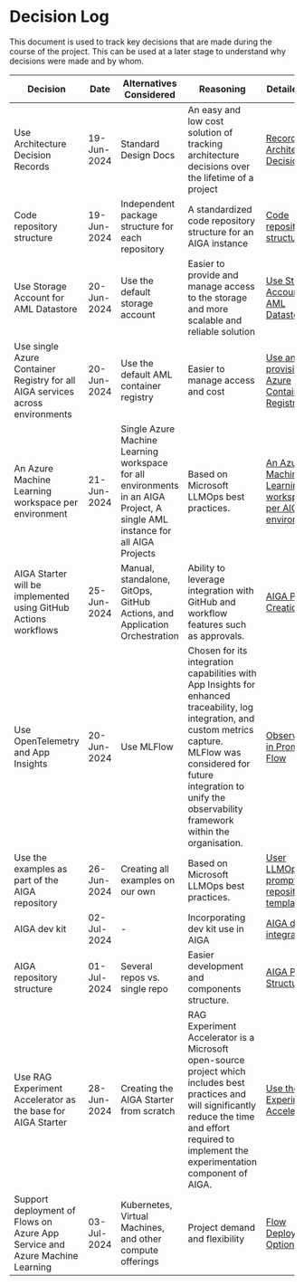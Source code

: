 # Decision Log

This document is used to track key decisions that are made during the course of the project. This can be used at a later
stage to understand why decisions were made and by whom.

| **Decision**                                                                  | **Date**    | **Alternatives Considered**                                                                                                  | **Reasoning**                                                                                                                                                                                                                                | **Detailed doc**                                                                                       | **Made By**             |
|-------------------------------------------------------------------------------|-------------|------------------------------------------------------------------------------------------------------------------------------|----------------------------------------------------------------------------------------------------------------------------------------------------------------------------------------------------------------------------------------------|--------------------------------------------------------------------------------------------------------|-------------------------|
| Use Architecture Decision Records                                             | 19-Jun-2024 | Standard Design Docs                                                                                                         | An easy and low cost solution of tracking architecture decisions over the lifetime of a project                                                                                                                                              | [Record Architecture Decisions](../adrs/001-record-architecture-decisions.md)                           | Dev Team                |
| Code repository structure                                                     | 19-Jun-2024 | Independent package structure  for each repository                                                                           | A standardized code repository structure for an AIGA instance                                                                                                                                                                                | [Code repository structure](../adrs/002-code-repository-structure.md)                                   | Arpit Gaur, Bhavana Rao |
| Use Storage Account for AML Datastore                                         | 20-Jun-2024 | Use the default storage account                                                                                              | Easier to provide and manage access to the storage and more scalable and reliable solution                                                                                                                                                   | [Use Storage Account for AML Datastore](../adrs/003-use-and-provision-storage-account.md)               | Avishay Balter          |
| Use single Azure Container Registry for all AIGA services across environments | 20-Jun-2024 | Use the default AML container registry                                                                                       | Easier to manage access and cost                                                                                                                                                                                                             | [Use and provision Azure Container Registry](../adrs/004-use-and-provision-azure-container-registry.md) | Avishay Balter          |
| An Azure Machine Learning workspace per environment                           | 21-Jun-2024 | Single Azure Machine Learning workspace for all environments in an AIGA Project, A single AML instance for all AIGA Projects | Based on Microsoft LLMOps best practices.                                                                                                                                                                                                    | [An Azure Machine Learning workspace per AIGA environment](../adrs/005-single-aml-per-environment.md)   | Avishay Balter          |
| AIGA Starter will be implemented using GitHub Actions workflows               | 25-Jun-2024 | Manual, standalone, GitOps, GitHub Actions, and Application Orchestration                                                    | Ability to leverage integration with GitHub and workflow features such as approvals.                                                                                                                                                         | [AIGA Project Creation](../adrs/006-aiga-project-creation.md)                                           | Liam Moat               |
| Use OpenTelemetry and App Insights                                            | 20-Jun-2024 | Use MLFlow                                                                                                                   | Chosen for its integration capabilities with App Insights for enhanced traceability, log integration, and custom metrics capture. MLFlow was considered for future integration to unify the observability framework within the organisation. | [Observability in Prompt Flow](../adrs/007-observability-prompt-flow.md)                                | Dev Team                |
| Use the examples as part of the AIGA repository                               | 26-Jun-2024 | Creating all examples on our own                                                                                             | Based on Microsoft LLMOps best practices.                                                                                                                                                                                                    | [User LLMOps promptflow repository templates](../adrs/008-llmops-promptflow-template.md)                | Shiran Rubin            |
| AIGA dev kit                                                                  | 02-Jul-2024 | -                                                                                                                            | Incorporating dev kit use in AIGA                                                                                                                                                                                                            | [AIGA dev kit integration](../adrs/009-aiga-dev-kit.md)                                                 | Shiran Rubin            |
| AIGA repository structure                                                     | 01-Jul-2024 | Several repos vs. single repo                                                                                                | Easier development and components structure.                                                                                                                                                                                                 | [AIGA Project Structure](../adrs/010-aiga-project-structure.md)                                         | Shiran Rubin            |
| Use RAG Experiment Accelerator as the base for AIGA Starter                   | 28-Jun-2024 | Creating the AIGA Starter from scratch                                                                                       | RAG Experiment Accelerator is a Microsoft open-source project which includes best practices and will significantly reduce the time and effort required to implement the experimentation component of AIGA.                                   | [Use the RAG Experiment Accelerator](../adrs/011-rag-experiment-accelerator.md)                         | Martyna Marcinkowska    |
| Support deployment of Flows on Azure App Service and Azure Machine Learning   | 03-Jul-2024 | Kubernetes, Virtual Machines, and other compute offerings                                                                    | Project demand and flexibility                                                                                                                                                                                                               | [Flow Deployment Options](../adrs/012-flow-deployment-options.md)                                       | Liam Moat               |

